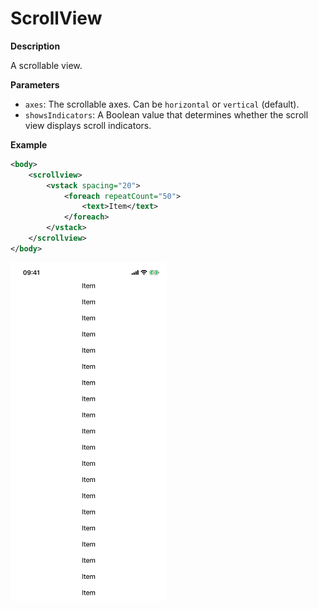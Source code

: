 # ScrollView

**Description**

A scrollable view.

**Parameters**

- `axes`: The scrollable axes. Can be `horizontal` or `vertical` (default).
- `showsIndicators`: A Boolean value that determines whether the scroll view displays scroll indicators.

**Example**

```xml
<body>
    <scrollview>
        <vstack spacing="20">
            <foreach repeatCount="50">
                <text>Item</text>
            </foreach>
        </vstack>
    </scrollview>
</body>
```

<img src="/Screenshots/Views/Controls/scrollview_1.png" width="250" alt="Screenshot">
